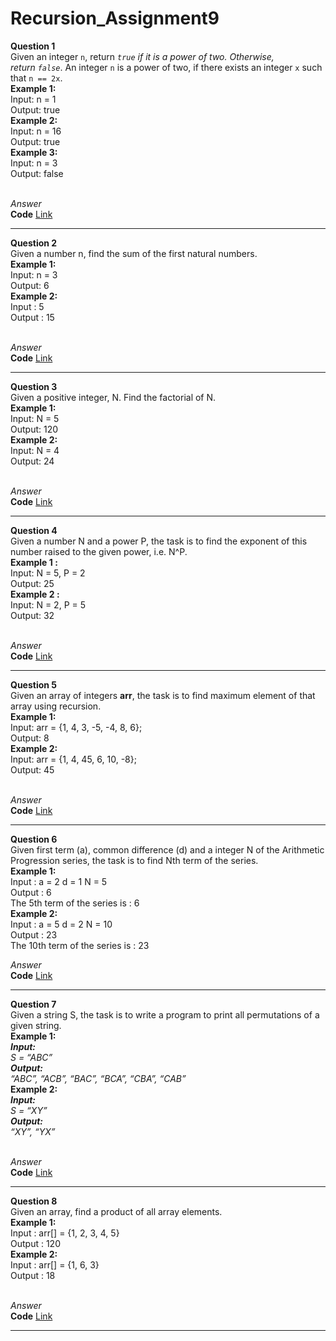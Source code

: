 # Recursion_Assignment9
**Question 1**<br>
Given an integer `n`, return *`true` if it is a power of two. Otherwise, return `false`*.
An integer `n` is a power of two, if there exists an integer `x` such that `n == 2x`.<br>
**Example 1:**<br>
Input: n = 1 <br>
Output: true<br>
**Example 2:**<br>
Input: n = 16 <br>
Output: true<br>
**Example 3:**<br>
Input: n = 3 <br>
Output: false<br><br>

*Answer*<br>
**Code** [Link](https://github.com/Srijana1425/Recursion_Assignment9/blob/main/ans1.js)<br>
************************************************************************************************
**Question 2**<br>
Given a number n, find the sum of the first natural numbers.<br>
**Example 1:**<br>
Input: n = 3 <br>
Output: 6<br>
**Example 2:**<br>
Input  : 5 <br>
Output : 15<br><br>

*Answer*<br>
**Code** [Link](https://github.com/Srijana1425/Recursion_Assignment9/blob/main/ans2.js)<br>
************************************************************************************************
**Question 3**<br>
Given a positive integer, N. Find the factorial of N. <br>
**Example 1:**<br>
Input: N = 5 <br>
Output: 120<br>
**Example 2:**<br>
Input: N = 4<br>
Output: 24<br><br>


*Answer*<br>
**Code** [Link](https://github.com/Srijana1425/Recursion_Assignment9/blob/main/ans3.js)<br>
************************************************************************************************
**Question 4**<br>
Given a number N and a power P, the task is to find the exponent of this number raised to the given power, i.e. N^P.<br>
**Example 1 :** <br>
Input: N = 5, P = 2<br>
Output: 25<br>
**Example 2 :**<br>
Input: N = 2, P = 5<br>
Output: 32<br><br>

*Answer*<br>
**Code** [Link](https://github.com/Srijana1425/Recursion_Assignment9/blob/main/ans4.js)<br>
************************************************************************************************
**Question 5**<br>
Given an array of integers **arr**, the task is to find maximum element of that array using recursion.<br>
**Example 1:**<br>
Input: arr = {1, 4, 3, -5, -4, 8, 6};<br>
Output: 8<br>
**Example 2:**<br>
Input: arr = {1, 4, 45, 6, 10, -8};<br>
Output: 45<br><br>

*Answer*<br>
**Code** [Link](https://github.com/Srijana1425/Recursion_Assignment9/blob/main/ans5.js)<br>
************************************************************************************************
**Question 6**<br>
Given first term (a), common difference (d) and a integer N of the Arithmetic Progression series, the task is to find Nth term of the series.<br>
**Example 1:**<br>
Input : a = 2 d = 1 N = 5<br>
Output : 6<br>
The 5th term of the series is : 6<br>
**Example 2:**<br>
Input : a = 5 d = 2 N = 10<br>
Output : 23<br>
The 10th term of the series is : 23<br>

*Answer*<br>
**Code** [Link](https://github.com/Srijana1425/Recursion_Assignment9/blob/main/ans6.js)<br>
************************************************************************************************
**Question 7**<br>
Given a string S, the task is to write a program to print all permutations of a given string.<br>
**Example 1:**<br>
***Input:***<br>
*S = “ABC”*<br>
***Output:***<br>
*“ABC”, “ACB”, “BAC”, “BCA”, “CBA”, “CAB”*<br>
**Example 2:**<br>
***Input:***<br>
*S = “XY”*<br>
***Output:***<br>
*“XY”, “YX”*<br><br>

*Answer*<br>
**Code** [Link](https://github.com/Srijana1425/Recursion_Assignment9/blob/main/ans7.js)<br>
************************************************************************************************
**Question 8**<br>
Given an array, find a product of all array elements.<br>
**Example 1:**<br>
Input  : arr[] = {1, 2, 3, 4, 5}<br>
Output : 120<br>
**Example 2:**<br>
Input  : arr[] = {1, 6, 3}<br>
Output : 18<br><br>

*Answer*<br>
**Code** [Link](https://github.com/Srijana1425/Recursion_Assignment9/blob/main/ans8.js)<br>
************************************************************************************************
